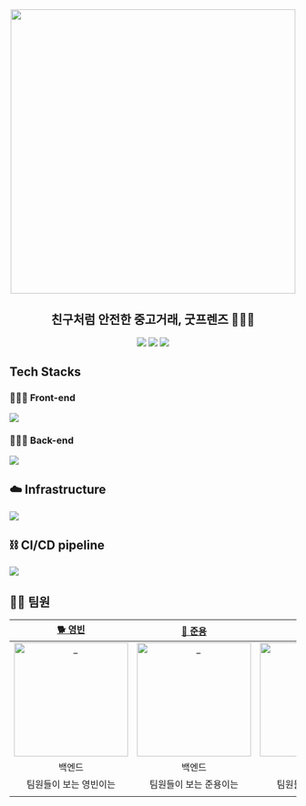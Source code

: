 <div align="center">
<img width ="500" src="https://github.com/woorifisa-projects/GoodFriends/assets/83820185/e4dd46f4-37a0-4c01-a0da-0dc1ad2274d4"/>
 <h2> 친구처럼 안전한 중고거래, 굿프렌즈 🤹🏻‍♀️ </h2>

[<img src="https://img.shields.io/badge/-github wiki-yellow?style=flat&logo=google-chrome&logoColor=black" />](https://github.com/woorifisa-projects/GoodFriends/wiki)
[<img src="https://img.shields.io/badge/-tech blog-blue?style=flat&logo=google-chrome&logoColor=black" />](https://goodfriends-team.tistory.com/)
[<img src="https://img.shields.io/badge/release-v1.1.0-critical?style=flat&logo=google-chrome&logoColor=black" />](https://github.com/woorifisa-projects/GoodFriends/tree/v1.0.0)

</div>

## Tech Stacks

### 👩🏻‍🎨 Front-end

![](https://github.com/woorifisa-projects/GoodFriends/assets/83820185/901130a2-3827-4e79-ba38-a730096331ff)

### 🧑🏻‍🚀 Back-end

![](https://github.com/woorifisa-projects/GoodFriends/assets/83820185/a3970af5-704e-4b7a-8c70-f20ca7dd3438)

## ☁️ Infrastructure

![](https://github.com/woorifisa-projects/GoodFriends/assets/83820185/1b1406fe-bdc9-409d-938c-57d2657d88dc)

## ⛓ CI/CD pipeline

![](https://github.com/woorifisa-projects/GoodFriends/assets/83820185/b390cfa3-5ddd-4eb1-86a8-cb60c35f5e77)

## 🙌🏻 팀원
|                                               [🐕 영빈](https://github.com/yybeen)                                                |                                               [🦅 준용](https://github.com/devFancy)                                                |                                               [🐈 윤서](https://github.com/han0224)                                                |                                               [🦉 현민](https://github.com/Hmini0101)                                               | 
|:-------------------------------------------------------------------------------------------------------------------------------:|:---------------------------------------------------------------------------------------------------------------------------------:|:--------------------------------------------------------------------------------------------------------------------------------:|:---------------------------------------------------------------------------------------------------------------------------------:|
| <a href="https://github.com/yybeen"> <img src="https://avatars.githubusercontent.com/u/59864345?v=4" width=200px alt="_"/> </a> | <a href="https://github.com/devFancy"> <img src="https://avatars.githubusercontent.com/u/83820185?v=4" width=200px alt="_"/> </a> |                           <a href="https://github.com/han0224"> <img src="https://avatars.githubusercontent.com/u/70616579?v=4" width=200px alt="_"/> </a>                           | <a href="https://github.com/hyewoncc"> <img src="https://avatars.githubusercontent.com/u/59523668?v=4" width=200px alt="_"/> </a> |
|                                                               백엔드                                                               |                                                                백엔드                                                                |                                                              프론트엔드                                                               |                                                               프론트엔드                                                               |
|                                                          팀원들이 보는 영빈이는                                                           |                                                           팀원들이 보는 준용이는                                                            |                                                           팀원들이 보는 윤서는                                                            |                                                           팀원들이 보는 현민이는                                                            |                         |
|                               |                                                   |                                                                                                                                  |                                    |                                                                                                                            |
